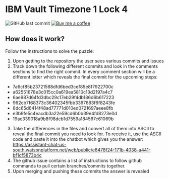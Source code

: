 # IBM Vault Timezone 1 Lock 4

![GitHub last commit](https://img.shields.io/github/last-commit/google/skia.svg)
[![Buy me a coffee](https://img.shields.io/badge/buy%20me-a%20coffee-orange.svg?style=popout)](https://www.buymeacoffee.com/3GHnDh9Ea)

## How does it work?

Follow the instructions to solve the puzzle:

1) Upon getting to the repository the user sees various commits and issues
2) Track down the following different commits and look in the comments sections to find the right commit. In every comment section will be a different letter which reveals the final commit for the upcoming steps:

- 7a6cf85b23721588dfd6bed3cef85e8f7922700c
- a62551678e3c015cc0a619ea5810c13d2197a4c7
- 6ae987d64fd3dbc29c17eb29f4db186d6b617223
- 962cb7f68373c36402345fbb3397683f6f8243fe
- 8dc65d6414f48ad77771d010ed0721697aeee8fb
- e3b9fe5c4eacdb3a22e59cd6b0b39e4fd8273e0d
- 19ac339018a9b8f98dcb1d7559a184567c61069b

3) Take the differences in the files and convert all of them into ASCII to reveal the final commit you need to look for. To receive it, use the ASCII code and paste it into the chatbot which gives you the answer: https://assistant-chat-us-south.watsonplatform.net/web/public/e8478f24-171b-4038-a441-bf1cf5873b4c
4) The github issue contains a list of instructions to follow github commands to pull certain branches/commits together.
5) Upon merging and pushing these commits the answer is revealed
